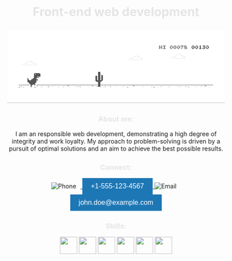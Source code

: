 <div align="center">
  <h1>
    <font color="#E5E5E5" ><b>Front-end web development</b></font>
  </h1>
</div>

<p align="center" style="margin: 25px 0px 15px 0px;">
  <img width="600" src="dino.gif" alt="snake"/>
</p>
<div align="center">
   <h3>
    <font color="#E5E5E5" align="right"><b>About me:</b></font>
  </h3> 

  <span>I am an responsible web development, demonstrating a high degree of integrity and work loyalty. My approach to problem-solving is driven by a pursuit of optimal solutions and an aim to achieve the best possible results.</span >

<h3 style="margin: 25px 0px 15px 0px;"> <font color="#E5E5E5" align="right"><b>Connect:</b></font> </h3> <a href="tel:+1-555-123-4567" target="_blank"> <span style="display: inline-block; margin-right: 10px;"> <img src="https://img.shields.io/badge/phone-%231E77B5.svg?style=for-the-badge" alt="Phone" /> </span> <button style="background-color: #1E77B5; color: white; border: none; padding: 10px 20px; font-size: 16px; cursor: pointer;">+1-555-123-4567</button> </a> <a href="mailto:john.doe@example.com" target="_blank"> <span style="display: inline-block; margin-right: 10px;"> <img src="https://img.shields.io/badge/email-%231E77B5.svg?style=for-the-badge" alt="Email" /> </span> <button style="background-color: #1E77B5; color: white; border: none; padding: 10px 20px; font-size: 16px; cursor: pointer;">john.doe@example.com</button> </a>

  <h3 style="margin: 25px 0px 15px 0px;">
    <font color="#E5E5E5" align="right"><b>Skills:</b></font>
  </h3> 
  
  <div>
    <a href="https://developer.mozilla.org/en-US/docs/Web/JavaScript"><img src="https://raw.githubusercontent.com/danielcranney/readme-generator/main/public/icons/skills/javascript-colored.svg" width="40" height="40" /></a>
    <a href="https://developer.mozilla.org/en-US/docs/Glossary/HTML5"><img src="https://raw.githubusercontent.com/danielcranney/readme-generator/main/public/icons/skills/html5-colored.svg" width="40" height="40" /></a>
    <a href="https://www.w3.org/TR/CSS/#css"><img src="https://raw.githubusercontent.com/danielcranney/readme-generator/main/public/icons/skills/css3-colored.svg" width="40" height="40" /></a>
    <a href="https://git-scm.com/"><img src="https://raw.githubusercontent.com/danielcranney/readme-generator/main/public/icons/skills/git-colored.svg" width="40" height="40" /></a>
    <a href="https://sass-lang.com/"><img src="https://raw.githubusercontent.com/danielcranney/readme-generator/main/public/icons/skills/sass-colored.svg" width="40" height="40" /></a>
    <a href="https://www.figma.com/"><img src="https://raw.githubusercontent.com/danielcranney/readme-generator/main/public/icons/skills/figma-colored.svg" width="40" height="40" /></a>
  </div>
 
</div>
